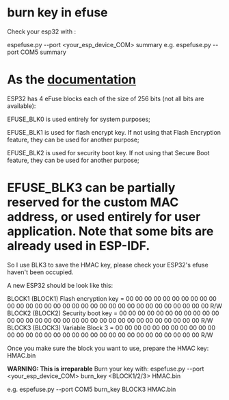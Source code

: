 # burn key in efuse

Check your esp32 with :

espefuse.py --port <your_esp_device_COM> summary
e.g. espefuse.py --port COM5 summary

# As the [documentation](https://docs.espressif.com/projects/esp-idf/en/stable/esp32/api-reference/system/efuse.html)

ESP32 has 4 eFuse blocks each of the size of 256 bits (not all bits are available):

EFUSE_BLK0 is used entirely for system purposes;

EFUSE_BLK1 is used for flash encrypt key. If not using that Flash Encryption feature, they can be used for another purpose;

EFUSE_BLK2 is used for security boot key. If not using that Secure Boot feature, they can be used for another purpose;

# EFUSE_BLK3 can be partially reserved for the custom MAC address, or used entirely for user application. Note that some bits are already used in ESP-IDF.

So I use BLK3 to save the HMAC key, please check your ESP32's efuse haven't been occupied.

A new ESP32 should be look like this:

BLOCK1 (BLOCK1) Flash encryption key
= 00 00 00 00 00 00 00 00 00 00 00 00 00 00 00 00 00 00 00 00 00 00 00 00 00 00 00 00 00 00 00 00 R/W
BLOCK2 (BLOCK2) Security boot key
= 00 00 00 00 00 00 00 00 00 00 00 00 00 00 00 00 00 00 00 00 00 00 00 00 00 00 00 00 00 00 00 00 R/W
BLOCK3 (BLOCK3) Variable Block 3
= 00 00 00 00 00 00 00 00 00 00 00 00 00 00 00 00 00 00 00 00 00 00 00 00 00 00 00 00 00 00 00 00 R/W

Once you make sure the block you want to use, prepare the HMAC key: HMAC.bin

**WARNING: This is irreparable**
Burn your key with:
espefuse.py --port <your_esp_device_COM> burn_key <BLOCK1/2/3> HMAC.bin

e.g.
espefuse.py --port COM5 burn_key BLOCK3 HMAC.bin
